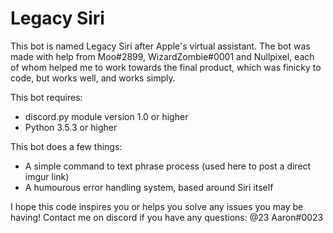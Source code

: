 # Legacy Siri

This bot is named Legacy Siri after Apple's virtual assistant. The bot was made with help from Moo#2899, WizardZombie#0001 and Nullpixel, each of whom helped me to work towards the final product, which was finicky to code, but works well, and works simply.

This bot requires: 

- discord.py module version 1.0 or higher
- Python 3.5.3 or higher

This bot does a few things:

- A simple command to text phrase process (used here to post a direct imgur link)
- A humourous error handling system, based around Siri itself

I hope this code inspires you or helps you solve any issues you may be having! Contact me on discord if you have any questions: @23 Aaron#0023
